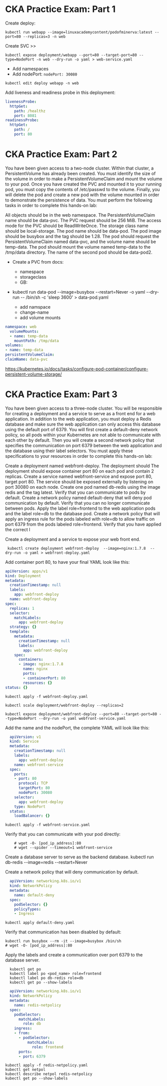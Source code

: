 # CKA Practice Exam: Part 1

Create deploy: 
    
    kubectl run webapp --image=linuxacademycontent/podofminerva:latest --port=80 --replicas=3 -n web

Create SVC >> 
    
    kubectl expose deployment/webapp --port=80 --target-port=80 --type=NodePort -n web --dry-run -o yaml > web-service.yaml
    
   + Add namespaces
   + Add nodePort: `nodePort: 30080`   

    kubectl edit deploy webapp -n web

Add liveness and readiness probe in this deployment:
 
 ```yaml
 livenessProbe:
   httpGet:
     path: /healthz
     port: 8081
 readinessProbe:
   httpGet:
     path: /
     port: 80    
```     

# CKA Practice Exam: Part 2
You have been given access to a two-node cluster. Within that cluster, a PersistentVolume has already been created. You must identify the size of the volume in order to make a PersistentVolumeClaim and mount the volume to your pod. Once you have created the PVC and mounted it to your running pod, you must copy the contents of /etc/passwd to the volume. Finally, you will delete the pod and create a new pod with the volume mounted in order to demonstrate the persistence of data. You must perform the following tasks in order to complete this hands-on lab:

All objects should be in the web namespace.
The PersistentVolumeClaim name should be data-pvc.
The PVC request should be 256 MiB.
The access mode for the PVC should be ReadWriteOnce.
The storage class name should be local-storage.
The pod name should be data-pod.
The pod image should be busybox and the tag should be 1.28.
The pod should request the PersistentVolumeClaim named data-pvc, and the volume name should be temp-data.
The pod should mount the volume named temp-data to the /tmp/data directory.
The name of the second pod should be data-pod2.

- Create a PVC from docs: 
    + namespace
    + storageclass
    + GB: 

- kubectl run data-pod --image=busybox --restart=Never -o yaml --dry-run -- /bin/sh -c 'sleep 3600' > data-pod.yaml
    + add namspace
    + change-name
    + add volume mounts

```yaml
namespace: web
  volumeMounts: 
  - name: temp-data
    mountPath: /tmp/data
volumes: 
- name: temp-data
persistentVolumeClaim:
claimName: data-pvc
```    

https://kubernetes.io/docs/tasks/configure-pod-container/configure-persistent-volume-storage/


# CKA Practice Exam: Part 3
You have been given access to a three-node cluster. You will be responsible for creating a deployment and a service to serve as a front end for a web application. In addition to the web application, you must deploy a Redis database and make sure the web application can only access this database using the default port of 6379. You will first create a default-deny network policy, so all pods within your Kubernetes are not able to communicate with each other by default. Then you will create a second network policy that specifies the communication on port 6379 between the web application and the database using their label selectors. You must apply these specifications to your resources in order to complete this hands-on lab:

Create a deployment named webfront-deploy.
The deployment should 
The deployment should expose container port 80 on each pod and contain 2 replicas.
Create a service named webfront-service and expose port 80, target port 80.
The service should be exposed externally by listening on port 30080 on each node.
Create one pod named db-redis using the image redis and the tag latest.
Verify that you can communicate to pods by default.
Create a network policy named default-deny that will deny pod communication by default.
Verify that you can no longer communicate between pods.
Apply the label role=frontend to the web application pods and the label role=db to the database pod.
Create a network policy that will apply an ingress rule for the pods labeled with role=db to allow traffic on port 6379 from the pods labeled role=frontend.
Verify that you have applied the correct l



Create a deployment and a service to expose your web front end.

     kubectl create deployment webfront-deploy  --image=nginx:1.7.8  --dry-run -o yaml > webfront-deploy.yaml

Add container port 80, to have your final YAML look like this:
```yaml
apiVersion: apps/v1
kind: Deployment
metadata:
  creationTimestamp: null
  labels:
    app: webfront-deploy
  name: webfront-deploy
spec:
  replicas: 1
  selector:
    matchLabels:
      app: webfront-deploy
  strategy: {}
  template:
    metadata:
      creationTimestamp: null
      labels:
        app: webfront-deploy
    spec:
      containers:
      - image: nginx:1.7.8
        name: nginx
        ports:
        - containerPort: 80
        resources: {}
status: {}
```

    kubectl apply -f webfront-deploy.yaml

    kubectl scale deployment/webfront-deploy --replicas=2

    kubectl expose deployment/webfront-deploy --port=80 --target-port=80 --type=NodePort --dry-run -o yaml webfront-service.yaml

Add the name and the nodePort, the complete YAML will look like this:
```yaml        
  apiVersion: v1
  kind: Service
  metadata:
    creationTimestamp: null
    labels:
      app: webfront-deploy
    name: webfront-service
  spec:
    ports:
    - port: 80
      protocol: TCP
      targetPort: 80
      nodePort: 30080
    selector:
      app: webfront-deploy
    type: NodePort
  status:
    loadBalancer: {}
  ```

    kubectl apply -f webfront-service.yaml

Verify that you can communicate with your pod directly:
          
        # wget -O- [pod_ip_address]:80
        # wget --spider --timeout=1 webfront-service

Create a database server to serve as the backend database.
  kubectl run db-redis --image=redis --restart=Never

Create a network policy that will deny communication by default.
```yaml
  apiVersion: networking.k8s.io/v1
  kind: NetworkPolicy
  metadata:
    name: default-deny
  spec:
    podSelector: {}
    policyTypes:
    - Ingress
```

    kubectl apply default-deny.yaml

Verify that communication has been disabled by default:
    
    kubectl run busybox --rm -it --image=busybox /bin/sh
    # wget -O- [pod_ip_address]:80

Apply the labels and create a communication over port 6379 to the database server.
    
```
  kubectl get po
  kubectl label po <pod_name> role=frontend
  kubectl label po db-redis role=db
  kubectl get po --show-labels
```
```yaml
  apiVersion: networking.k8s.io/v1
  kind: NetworkPolicy
  metadata:
    name: redis-netpolicy
  spec:
    podSelector:
      matchLabels:
        role: db
    ingress:
    - from:
      - podSelector:
          matchLabels:
            role: frontend
      ports:
      - port: 6379
```

    kubectl apply -f redis-netpolicy.yaml
    kubectl get netpol
    kubectl describe netpol redis-netpolicy
    kubectl get po --show-labels